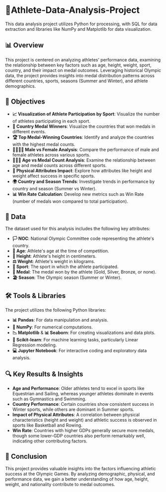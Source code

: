 # 🏅Athlete-Data-Analysis-Project
This data analysis project utilizes Python for processing, with SQL for data extraction and libraries like NumPy and Matplotlib for data visualization.
## 📊 Overview
This project is centered on analyzing athletes' performance data, examining the relationship between key factors such as age, height, weight, sport, country, and their impact on medal outcomes. Leveraging historical Olympic data, the project provides insights into medal distribution patterns across different countries, sports, seasons (Summer and Winter), and athlete demographics.

## 🎯 Objectives
- **📈 Visualization of Athlete Participation by Sport**: Visualize the number of athletes participating in each sport.
- **🥇 Country Medal Winners**: Visualize the countries that won medals in different events.
- **🏆 Top Medal-Winning Countries**: Identify and analyze the countries with the highest medal counts.
- **👩‍🦰👨‍🦰 Male vs Female Analysis**: Compare the performance of male and female athletes across various sports.
- **🧑‍🤝‍🧑 Age vs Medal Count Analysis**: Examine the relationship between age and medal counts across different sports.
- **📐 Physical Attributes Impact**: Explore how attributes like height and weight affect success in specific sports.
- **🌍 Country and Season Trends**: Investigate trends in performance by country and season (Summer vs Winter).
- **📊 Win Rate Calculation**: Develop new metrics such as Win Rate (number of medals won compared to total participation).

## 📁 Data
The dataset used for this analysis includes the following key attributes:
- **🏳️ NOC**: National Olympic Committee code representing the athlete's country.
- **🎂 Age**: Athlete's age at the time of competition.
- **📏 Height**: Athlete's height in centimeters.
- **⚖️ Weight**: Athlete's weight in kilograms.
- **🏃 Sport**: The sport in which the athlete participated.
- **🥇 Medal**: The medal won by the athlete (Gold, Silver, Bronze, or none).
- **🏖️ Season**: The Olympic season (Summer or Winter).

## 🛠️ Tools & Libraries
The project utilizes the following Python libraries:
- **📊 Pandas**: For data manipulation and analysis.
- **🔢 NumPy**: For numerical computations.
- **📉 Matplotlib** & **📊 Seaborn**: For creating visualizations and data plots.
- **🤖 Scikit-learn**: For machine learning tasks, particularly Linear Regression modeling.
- **💻 Jupyter Notebook**: For interactive coding and exploratory data analysis.

## 🔍 Key Results & Insights
- **Age and Performance**: Older athletes tend to excel in sports like Equestrian and Sailing, whereas younger athletes dominate in events such as Gymnastics and Swimming.
- **Country Performance**: Certain countries show consistent success in Winter sports, while others are dominant in Summer sports.
- **Impact of Physical Attributes**: A correlation between physical characteristics (height and weight) and athletic success is observed in sports like Basketball and Rowing.
- **Win Rate**: Countries with higher GDPs generally secure more medals, though some lower-GDP countries also perform remarkably well, indicating other contributing factors.

## 🚀 Conclusion
This project provides valuable insights into the factors influencing athletic success at the Olympic Games. By analyzing demographic, physical, and performance data, we gain a better understanding of how age, height, weight, and nationality contribute to medal outcomes.


